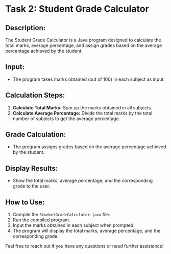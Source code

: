 # Task 2: Student Grade Calculator

## Description:
The Student Grade Calculator is a Java program designed to calculate the total marks, average percentage, and assign grades based on the average percentage achieved by the student.

## Input:
- The program takes marks obtained (out of 100) in each subject as input.

## Calculation Steps:
1. **Calculate Total Marks:** Sum up the marks obtained in all subjects.
2. **Calculate Average Percentage:** Divide the total marks by the total number of subjects to get the average percentage.

## Grade Calculation:
- The program assigns grades based on the average percentage achieved by the student.

## Display Results:
- Show the total marks, average percentage, and the corresponding grade to the user.

## How to Use:
1. Compile the `StudentGradeCalculator.java` file.
2. Run the compiled program.
3. Input the marks obtained in each subject when prompted.
4. The program will display the total marks, average percentage, and the corresponding grade.

Feel free to reach out if you have any questions or need further assistance!
